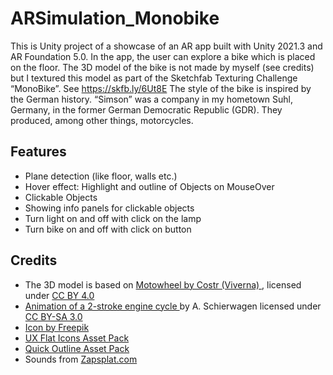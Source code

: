 # ARSimulation_Monobike

This is Unity project of a showcase of an AR app built with Unity 2021.3 and AR Foundation 5.0. In the app, the user can explore a bike which is placed on the floor.
The 3D model of the bike is not made by myself (see credits) but I textured this model as part of the Sketchfab Texturing Challenge “MonoBike”. See https://skfb.ly/6Ut8E
The style of the bike is inspired by the German history. “Simson” was a company in my hometown Suhl, Germany, in the former German Democratic Republic (GDR). They produced, among other things, motorcycles. 

## Features
* Plane detection (like floor, walls etc.)
* Hover effect: Highlight and outline of Objects on MouseOver
* Clickable Objects
* Showing info panels for clickable objects
* Turn light on and off with click on the lamp
* Turn bike on and off with click on button

## Credits

* The 3D model is based on <a href="https://sketchfab.com/3d-models/motowheel-eb238f63754247659a50d52395daf073">Motowheel by Costr (Viverna) </a>, licensed under <a href="https://creativecommons.org/licenses/by/4.0/">CC BY 4.0</a>
* <a href="https://de.wikipedia.org/wiki/Zweitaktmotor#/media/Datei:Two-Stroke_Engine.gif">Animation of a 2-stroke engine cycle </a> by A. Schierwagen licensed under <a href="https://creativecommons.org/licenses/by-sa/3.0/">CC BY-SA 3.0</a>
* <a href="https://www.freepik.com/icon/information_3435347">Icon by Freepik</a>
* <a href="https://assetstore.unity.com/packages/2d/gui/icons/ux-flat-icons-free-202525">UX Flat Icons Asset Pack</a>
* <a href="https://assetstore.unity.com/packages/tools/particles-effects/quick-outline-115488">Quick Outline Asset Pack</a>
* Sounds from  <a href="Zapsplat.com">Zapsplat.com </a>




